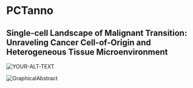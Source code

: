 # PCTanno
## Single-cell Landscape of Malignant Transition: Unraveling Cancer Cell-of-Origin and Heterogeneous Tissue Microenvironment
<picture>
 <source media="(prefers-color-scheme: dark)" srcset="https://github.com/RH-LUO/PCTanno/blob/main/GraphicalAbstract.jpg">
 <source media="(prefers-color-scheme: light)" srcset="https://user-images.githubusercontent.com/126743171/222977694-865d2d3c-5396-4688-9f11-dd3600c39b2c.png">
 <img alt="YOUR-ALT-TEXT" src="YOUR-DEFAULT-IMAGE">
</picture>

![GraphicalAbstract](https://github.com/RH-LUO/PCTanno/assets/126743171/3dbe8a44-20a3-41d2-ace2-1bd5cab65327)
